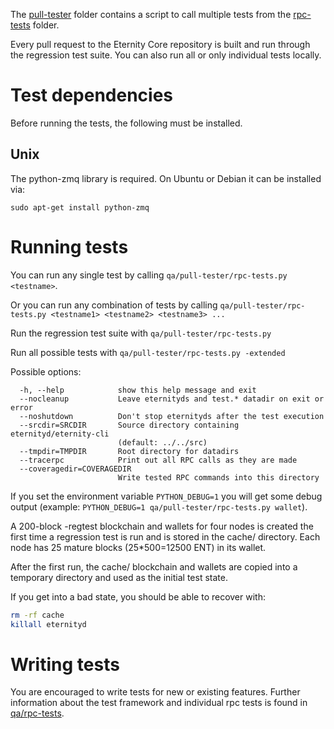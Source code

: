 The [pull-tester](/qa/pull-tester/) folder contains a script to call
multiple tests from the [rpc-tests](/qa/rpc-tests/) folder.

Every pull request to the Eternity Core repository is built and run through
the regression test suite. You can also run all or only individual
tests locally.

Test dependencies
=================
Before running the tests, the following must be installed.

Unix
----
The python-zmq library is required. On Ubuntu or Debian it can be installed via: 
```
sudo apt-get install python-zmq
```

Running tests
=============

You can run any single test by calling `qa/pull-tester/rpc-tests.py <testname>`.

Or you can run any combination of tests by calling `qa/pull-tester/rpc-tests.py <testname1> <testname2> <testname3> ...`

Run the regression test suite with `qa/pull-tester/rpc-tests.py`

Run all possible tests with `qa/pull-tester/rpc-tests.py -extended`

Possible options:

```
  -h, --help            show this help message and exit
  --nocleanup           Leave eternityds and test.* datadir on exit or error
  --noshutdown          Don't stop eternityds after the test execution
  --srcdir=SRCDIR       Source directory containing eternityd/eternity-cli
                        (default: ../../src)
  --tmpdir=TMPDIR       Root directory for datadirs
  --tracerpc            Print out all RPC calls as they are made
  --coveragedir=COVERAGEDIR
                        Write tested RPC commands into this directory
```

If you set the environment variable `PYTHON_DEBUG=1` you will get some debug
output (example: `PYTHON_DEBUG=1 qa/pull-tester/rpc-tests.py wallet`).

A 200-block -regtest blockchain and wallets for four nodes
is created the first time a regression test is run and
is stored in the cache/ directory. Each node has 25 mature
blocks (25*500=12500 ENT) in its wallet.

After the first run, the cache/ blockchain and wallets are
copied into a temporary directory and used as the initial
test state.

If you get into a bad state, you should be able
to recover with:

```bash
rm -rf cache
killall eternityd
```

Writing tests
=============
You are encouraged to write tests for new or existing features.
Further information about the test framework and individual rpc
tests is found in [qa/rpc-tests](/qa/rpc-tests).

